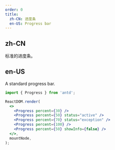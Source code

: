 ```yaml
---
order: 0
title:
  zh-CN: 进度条
  en-US: Progress bar
---
```


## zh-CN

标准的进度条。

## en-US

A standard progress bar.

```jsx
import { Progress } from 'antd';

ReactDOM.render(
  <>
    <Progress percent={30} />
    <Progress percent={50} status="active" />
    <Progress percent={70} status="exception" />
    <Progress percent={100} />
    <Progress percent={50} showInfo={false} />
  </>,
  mountNode,
);
```
